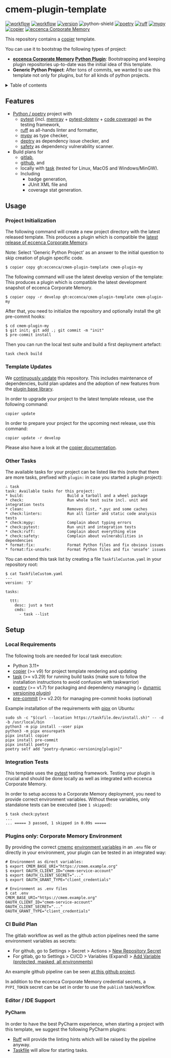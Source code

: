 <!-- markdownlint-disable MD012 MD013 MD024 MD033 -->
# cmem-plugin-template

[![workflow][build-shield-main]][github-actions] [![workflow][build-shield-develop]][github-actions] [![version][version-shield]][changelog] ![python-shield]
[![poetry][poetry-shield]][poetry-link] [![ruff][ruff-shield]][ruff-link] [![mypy][mypy-shield]][mypy-link] [![copier][copier-shield]][copier]
[![eccenca Corporate Memory][cmem-shield]][cmem]

This repository contains a [copier](https://copier.readthedocs.io/) template.

You can use it to bootstrap the following types of project:

- **[eccenca Corporate Memory](https://documentation.eccenca.com) [Python Plugin](https://documentation.eccenca.com/latest/develop/python-plugins/)**: Bootstrapping and keeping plugin repositories up-to-date was the initial idea of this template.
- **Generic Python Project**: After tons of commits, we wanted to use this template not only for plugins, but for all kinds of python projects.

<details>
  <summary>Table of contents</summary>
<!-- vim-markdown-toc GFM -->

* [Features](#features)
* [Usage](#usage)
    * [Project Initialization](#project-initialization)
    * [Template Updates](#template-updates)
    * [Other Tasks](#other-tasks)
* [Setup](#setup)
    * [Local Requirements](#local-requirements)
    * [Integration Tests](#integration-tests)
    * [Plugins only: Corporate Memory Environment](#plugins-only-corporate-memory-environment)
    * [CI Build Plan](#ci-build-plan)
    * [Editor / IDE Support](#editor--ide-support)
        * [PyCharm](#pycharm)

<!-- vim-markdown-toc -->
</details>

## Features

- [Python / poetry](https://python-poetry.org/) project with
  - [pytest](https://www.pytest.org/) (incl. [memray](https://bloomberg.github.io/memray/) + [pytest-dotenv](https://github.com/quiqua/pytest-dotenv) + [code coverage](https://github.com/pytest-dev/pytest-cov)) as the testing framework,
  - [ruff](https://docs.astral.sh/ruff/) as all-hands linter and formatter,
  - [mypy](http://mypy-lang.org/) as type checker,
  - [deptry](https://deptry.com/) as dependency issue checker, and
  - [safety](https://pyup.io/safety/) as dependency vulnerability scanner.
- Build plans for
  - [gitlab](https://github.com/eccenca/cmem-plugin-template/blob/main/src/.gitlab-ci.yml),
  - [github](https://github.com/eccenca/cmem-plugin-template/tree/main/src/.github/workflows), and
  - locally with [task](https://taskfile.dev/) (tested for Linux, MacOS and Windows/MinGW).
  - Including
    - badge generation,
    - JUnit XML file and
    - coverage stat generation.

## Usage

### Project Initialization

The following command will create a new project directory with the latest released template.
This produces a plugin which is compatible the [latest release of eccenca Corporate Memory](https://documentation.eccenca.com/latest/).

Note: Select 'Generic Python Project' as an answer to the initial question to skip creation of plugin specific code.

```shell-session
$ copier copy gh:eccenca/cmem-plugin-template cmem-plugin-my
```

The following command will use the latest develop version of the template:
This produces a plugin which is compatible the latest development snapshot of eccenca Corporate Memory.

```shell-session
$ copier copy -r develop gh:eccenca/cmem-plugin-template cmem-plugin-my
```

After that, you need to initialize the repository and optionally install the git pre-commit hooks:

```shell-session
$ cd cmem-plugin-my
$ git init; git add .; git commit -m "init"
$ pre-commit install
```

Then you can run the local test suite and build a first deployment artefact:

```shell-session
task check build
```

### Template Updates

We [continuously update](https://github.com/eccenca/cmem-plugin-template/graphs/code-frequency) this repository.
This includes maintenance of dependencies, build plan updates and the adoption of new features from the [plugin base library](https://github.com/eccenca/cmem-plugin-base).

In order to upgrade your project to the latest template release, use the following command:

```shell-session
copier update
```

In order to prepare your project for the upcoming next release, use this command:

```shell-session
copier update -r develop
```

Please also have a look at the [copier documentation](https://copier.readthedocs.io/en/stable/updating/).

### Other Tasks

The available tasks for your project can be listed like this (note that there are more tasks, prefixed with `plugin:` in case you started a plugin project):

```shell-session
∴ task
task: Available tasks for this project:
* build:                   Build a tarball and a wheel package
* check:                   Run whole test suite incl. unit and integration tests
* clean:                   Removes dist, *.pyc and some caches
* check:linters:           Run all linter and static code analysis tests
* check:mypy:              Complain about typing errors
* check:pytest:            Run unit and integration tests
* check:ruff:              Complain about everything else
* check:safety:            Complain about vulnerabilities in dependencies
* format:fix:              Format Python files and fix obvious issues
* format:fix-unsafe:       Format Python files and fix 'unsafe' issues
```

You can extend this task list by creating a file `TaskfileCustom.yaml` in your repository root:

```shell-session
$ cat TaskfileCustom.yaml
---
version: '3'

tasks:

  ttt:
    desc: just a test
    cmds:
      - task --list
```


## Setup

### Local Requirements

The following tools are needed for local task execution:

- Python 3.11+
- [copier](https://copier.readthedocs.io/) (>= v9) for project template rendering and updating
- [task](https://taskfile.dev/) (>= v3.29) for running build tasks (make sure to follow the installation instructions to avoid confusion with taskwarrior)
- [poetry](https://python-poetry.org/) (>= v1.7) for packaging and dependency managing (+ [dynamic versioning plugin](https://github.com/mtkennerly/poetry-dynamic-versioning))
- [pre-commit](https://pre-commit.com/) (>= v2.20) for managing pre-commit hooks (optional)

Example installation of the requirements with [pipx](https://pipx.pypa.io/) on Ubuntu:

``` shell-session
sudo sh -c "$(curl --location https://taskfile.dev/install.sh)" -- -d -b /usr/local/bin
python3 -m pip install --user pipx
python3 -m pipx ensurepath
pipx install copier
pipx install pre-commit
pipx install poetry
poetry self add "poetry-dynamic-versioning[plugin]"
```

### Integration Tests

This template uses the [pytest](https://pytest.org) testing framework.
Testing your plugin is crucial and should be done locally as well as  integrated with eccenca Corporate Memory.

In order to setup access to a Corporate Memory deployment, you need to provide correct environment variables.
Without these variables, only standalone tests can be executed (see `1 skipped`):

``` shell-session
$ task check:pytest
...
... ===== 3 passed, 1 skipped in 0.09s =====
```

### Plugins only: Corporate Memory Environment

By providing the correct [cmemc](https://eccenca.com/go/cmemc) [environment variables](https://documentation.eccenca.com/latest/automate/cmemc-command-line-interface/configuration/environment-based-configuration/) in an `.env` file or directly in your environment, your plugin can be tested in an integrated way:

``` shell-session
# Environment as direct variables:
$ export CMEM_BASE_URI="https://cmem.example.org"
$ export OAUTH_CLIENT_ID="cmem-service-account"
$ export OAUTH_CLIENT_SECRET="..."
$ export OAUTH_GRANT_TYPE="client_credentials"
```

``` shell-session
# Environment as .env files
$ cat .env
CMEM_BASE_URI="https://cmem.example.org"
OAUTH_CLIENT_ID="cmem-service-account"
OAUTH_CLIENT_SECRET="..."
OAUTH_GRANT_TYPE="client_credentials"
```

### CI Build Plan

The gitlab workflow as well as the github action pipelines need the same environment variables as secrets:

- For github, go to Settings > Secret > Actions > [New Repository Secret](https://docs.github.com/en/actions/security-guides/encrypted-secrets)
- For gitlab, go to Settings > CI/CD > Variables (Expand) > [Add Variable (protected, masked, all environments)](https://docs.gitlab.com/ee/ci/variables/)

An example github pipeline can be seen [at this github project](https://github.com/eccenca/cmem-plugin-yaml/actions).

In addition to the eccenca Corporate Memory credential secrets, a `PYPI_TOKEN` secret can be set in order to use the `publish` task/workflow.

### Editor / IDE Support

#### PyCharm

In order to have the best PyCharm experience, when starting a project with this template, we suggest the following PyCharm plugins:

- [Ruff](https://plugins.jetbrains.com/plugin/20574-ruff) will provide the linting hints which will be raised by the pipeline anyway.
- [Taskfile](https://plugins.jetbrains.com/plugin/17058-taskfile) will allow for starting tasks.

[version-shield]: https://img.shields.io/github/v/tag/eccenca/cmem-plugin-template?label=version&sort=semver
[changelog]: https://github.com/eccenca/cmem-plugin-template/blob/main/CHANGELOG.md
[github-actions]: https://github.com/eccenca/cmem-plugin-template/actions
[build-shield-main]: https://img.shields.io/github/actions/workflow/status/eccenca/cmem-plugin-template/check.yml?logo=github&branch=main&label=main
[build-shield-develop]: https://img.shields.io/github/actions/workflow/status/eccenca/cmem-plugin-template/check.yml?logo=github&branch=develop&label=develop
[copier]: https://copier.readthedocs.io/
[copier-shield]: https://img.shields.io/endpoint?url=https://raw.githubusercontent.com/copier-org/copier/master/img/badge/badge-grayscale-inverted-border-purple.json
[cmem]: https://documentation.eccenca.com
[cmem-shield]: https://img.shields.io/endpoint?url=https://dev.documentation.eccenca.com/badge.json
[python-shield]: https://img.shields.io/badge/python-v3.11-blue
[mypy-link]: https://mypy-lang.org/
[mypy-shield]: https://www.mypy-lang.org/static/mypy_badge.svg
[ruff-link]: https://docs.astral.sh/ruff/
[ruff-shield]: https://img.shields.io/endpoint?url=https://raw.githubusercontent.com/astral-sh/ruff/main/assets/badge/v2.json&label=Code%20Style
[poetry-link]: https://python-poetry.org/
[poetry-shield]: https://img.shields.io/endpoint?url=https://python-poetry.org/badge/v0.json

